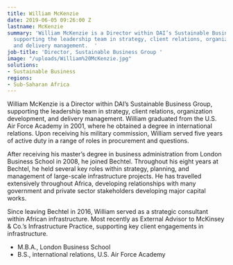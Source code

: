 ```yaml
---
title: William McKenzie
date: 2019-06-05 09:26:00 Z
lastname: McKenzie
summary: 'William McKenzie is a Director within DAI’s Sustainable Business Group,
  supporting the leadership team in strategy, client relations, organization development,
  and delivery management.  '
job-title: 'Director, Sustainable Business Group '
image: "/uploads/William%20McKenzie.jpg"
solutions:
- Sustainable Business
regions:
- Sub-Saharan Africa
---
```


William McKenzie is a Director within DAI’s Sustainable Business Group, supporting the leadership team in strategy, client relations, organization development, and delivery management. William graduated from the U.S. Air Force Academy in 2001, where he obtained a degree in international relations. Upon receiving his military commission, William served five years of active duty in a range of roles in procurement and questions. 
 
After receiving his master’s degree in business administration from London Business School in 2008, he joined Bechtel. Throughout his eight years at Bechtel, he held several key roles within strategy, planning, and management of large-scale infrastructure projects. He has travelled extensively throughout Africa, developing relationships with many government and private sector stakeholders developing major capital works.   
 
Since leaving Bechtel in 2016, William served as a strategic consultant within African infrastructure. Most recently as External Advisor to McKinsey & Co.’s Infrastructure Practice, supporting key client engagements in infrastructure. 
 
* M.B.A., London Business School
* B.S., international relations, U.S. Air Force Academy